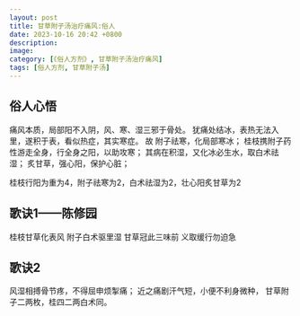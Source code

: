 ```yaml
---
layout: post
title: 甘草附子汤治疗痛风:俗人
date: 2023-10-16 20:42 +0800
description: 
image: 
category: [《俗人方剂》, 甘草附子汤治疗痛风]  
tags: [俗人方剂, 甘草附子汤] 
---
```


## 俗人心悟

痛风本质，局部阳不入阴，风、寒、湿三邪于骨处。
犹痛处结冰，表热无法入里，遂积于表，看似热症，其实寒症。
故
附子祛寒，化局部寒冰；
桂枝携附子药性游走全身，行全身之阳，以助攻寒；
其病在积湿，又化冰必生水，取白术祛湿；
炙甘草，强心阳，保护心脏；

桂枝行阳为重为4，附子祛寒为2，白术祛湿为2，壮心阳炙甘草为2

## 歌诀1——陈修园

桂枝甘草化表风
附子白术驱里湿
甘草冠此三味前
义取缓行勿迫急

## 歌诀2

风湿相搏骨节疼，不得屈申烦掣痛；
近之痛剧汗气短，小便不利身微种，
甘草附子二两枚，桂四二两白术同。
